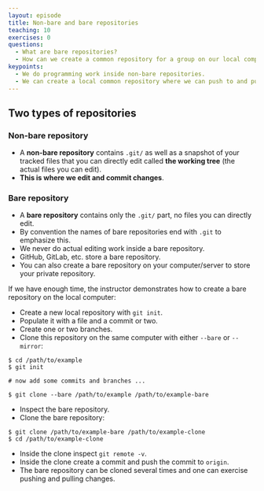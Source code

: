 ```yaml
---
layout: episode
title: Non-bare and bare repositories
teaching: 10
exercises: 0
questions:
  - What are bare repositories?
  - How can we create a common repository for a group on our local computer or server?
keypoints:
  - We do programming work inside non-bare repositories.
  - We can create a local common repository where we can push to and pull from.
---
```


## Two types of repositories

### Non-bare repository

- A **non-bare repository** contains `.git/` as well as a snapshot of your tracked files that you can directly edit called **the working tree** (the actual files you can edit).
- **This is where we edit and commit changes**.

### Bare repository

- A **bare repository** contains only the `.git/` part, no files you can directly edit.
- By convention the names of bare repositories end with `.git` to emphasize this.
- We never do actual editing work inside a bare repository.
- GitHub, GitLab, etc. store a bare repository.
- You can also create a bare repository on your computer/server to store your private repository.

If we have enough time, the instructor demonstrates how to create a bare repository on the local computer:

- Create a new local repository with `git init`.
- Populate it with a file and a commit or two.
- Create one or two branches.
- Clone this repository on the same computer with either `--bare` or `--mirror`:

```shell
$ cd /path/to/example
$ git init

# now add some commits and branches ...

$ git clone --bare /path/to/example /path/to/example-bare
```

- Inspect the bare repository.
- Clone the bare repository:

```shell
$ git clone /path/to/example-bare /path/to/example-clone
$ cd /path/to/example-clone
```

- Inside the clone inspect `git remote -v`.
- Inside the clone create a commit and push the commit to `origin`.
- The bare repository can be cloned several times and one can exercise pushing and pulling changes.
